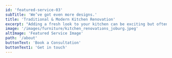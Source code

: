 ```yaml
---
id: 'featured-service-03'
subTitle: 'We’ve got even more designs.'
title: 'Traditional & Modern Kitchen Renovation'
excerpt: "Adding a fresh look to your kitchen can be exciting but often requires a lot of effort.At Elengency interiors we know how to make this process easier for you.TGive us a call today and let's talk about your kitchen renovation options and ideas!Traditional Kitchen Elements:Luxury Countertops, Farmhouse Sinks, Raised Panel Doors, Decorative Moldings, Corbels. Modern Kitchen Elements: Flat Panel Doors, Frameless, Full Overlay Cabinet Construction, Consistency of Accent Pieces, Horizontal Lines, and designed in a way to let the materials’ natural beauty pop!"
image: '/images/furniture/kıtchen_renovatıons_joburg.jpeg'
altImage: 'Featured Service Image'
path: '/about'
buttonText: 'Book a Consultation'
buttonText1: 'Get in touch'
---
```

